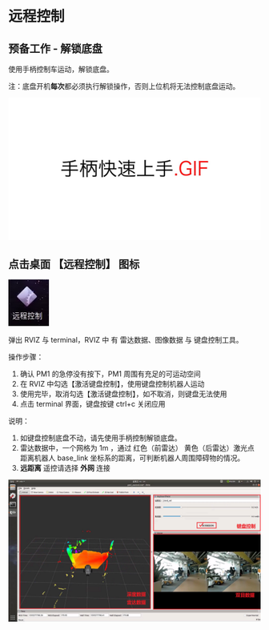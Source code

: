 # 远程控制

## 预备工作 - 解锁底盘

使用手柄控制车运动，解锁底盘。

注：底盘开机**每次**都必须执行解锁操作，否则上位机将无法控制底盘运动。
   
![](imgs/gamepad_quick_start.gif)

## 点击桌面 【远程控制】 图标

![](imgs/pm1_control_icon.png)

弹出 RVIZ 与 terminal，RVIZ 中 有 雷达数据、图像数据 与 键盘控制工具。

操作步骤：

1. 确认 PM1 的急停没有按下，PM1 周围有充足的可运动空间
2. 在 RVIZ 中勾选【激活键盘控制】，使用键盘控制机器人运动
3. 使用完毕，取消勾选【激活键盘控制】，如不取消，则键盘无法使用
4. 点击 terminal 界面，键盘按键 ctrl+c 关闭应用


说明：

1. 如键盘控制底盘不动，请先使用手柄控制解锁底盘。
2. 雷达数据中，一个网格为 1m ，通过 红色（前雷达） 黄色（后雷达）激光点 距离机器人 base_link 坐标系的距离，可判断机器人周围障碍物的情况。
3. **远距离** 遥控请选择 **外网** 连接




![](imgs/pm1_control.png)


